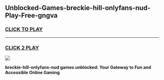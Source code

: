 
## Unblocked-Games-breckie-hill-onlyfans-nud-Play-Free-gngva
<h3>
<a href="https://premium76.site?title=breckie-hill-onlyfans-nud&ref=10A">CLICK TO PLAY</a></h3>
<hr>

<h3>
<a href="https://premium76.site?title=breckie-hill-onlyfans-nud&ref=10A">CLICK 2 PLAY</a>
  
</h3>

<a href="https://premium76.site?title=breckie-hill-onlyfans-nud&ref=10A"><img src="https://clearcache.store/games.png"></a>


**breckie-hill-onlyfans-nud games unblocked: Your Gateway to Fun and Accessible Online Gaming**
